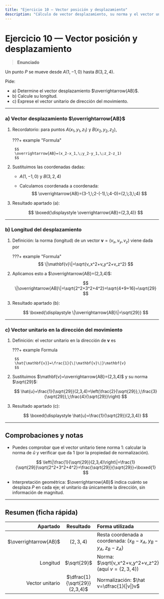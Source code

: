 ```yaml
---
title: "Ejercicio 10 — Vector posición y desplazamiento"
description: "Cálculo de vector desplazamiento, su norma y el vector unitario dirección (resolución didáctica)."
---
```


# Ejercicio 10 — Vector posición y desplazamiento

> **Enunciado**

Un punto $P$ se mueve desde $A(1,-1,0)$ hasta $B(3,2,4)$.

Pide:

- a) Determine el vector desplazamiento $\overrightarrow{AB}$.
- b) Calcule su longitud.
- c) Exprese el vector unitario de dirección del movimiento.

---

### a) Vector desplazamiento $\overrightarrow{AB}$

1. Recordatorio: para puntos $A(x_1,y_1,z_1)$ y $B(x_2,y_2,z_2)$,

    ???+ example "Formula"
    
        $$
        \overrightarrow{AB}=(x_2-x_1,\;y_2-y_1,\;z_2-z_1)
        $$

2. Sustituimos las coordenadas dadas:

    - $A(1,-1,0)$ y $B(3,2,4)$

    - Calculamos coordenada a coordenada:
     $$
     \overrightarrow{AB}=(3-1,\;2-(-1),\;4-0)=(2,\;3,\;4)
     $$

3. Resultado apartado (a):

   $$
   \boxed{\displaystyle \overrightarrow{AB}=(2,3,4)}
   $$

---

### b) Longitud del desplazamiento

1. Definición: la norma (longitud) de un vector $\mathbf{v}=(v_x,v_y,v_z)$ viene dada por

    ???+ example "Formula"
        $$
        \|\mathbf{v}\|=\sqrt{v_x^2+v_y^2+v_z^2}
        $$

2. Aplicamos esto a $\overrightarrow{AB}=(2,3,4)$:

    $$
    \|\overrightarrow{AB}\|=\sqrt{2^2+3^2+4^2}=\sqrt{4+9+16}=\sqrt{29}
    $$

3. Resultado apartado (b):

    $$
    \boxed{\displaystyle \|\overrightarrow{AB}\|=\sqrt{29}}
    $$

---

### c) Vector unitario en la dirección del movimiento

1. Definición: el vector unitario en la dirección de $\mathbf{v}$ es

    ???+ example Formula

        $$
        \hat{\mathbf{v}}=\frac{1}{\|\mathbf{v}\|}\mathbf{v}
        $$

2. Sustituimos $\mathbf{v}=\overrightarrow{AB}=(2,3,4)$ y su norma $\sqrt{29}$:

    $$
    \hat{u}=\frac{1}{\sqrt{29}}(2,3,4)=\left(\frac{2}{\sqrt{29}},\;\frac{3}{\sqrt{29}},\;\frac{4}{\sqrt{29}}\right)
    $$

3. Resultado apartado (c):
   
    $$
    \boxed{\displaystyle \hat{u}=\frac{1}{\sqrt{29}}(2,3,4)}
    $$

---

## Comprobaciones y notas

- Puedes comprobar que el vector unitario tiene norma 1: calcular la norma de $\hat{u}$ y verificar que da 1 (por la propiedad de normalización).

  $$
  \left\|\frac{1}{\sqrt{29}}(2,3,4)\right\|=\frac{1}{\sqrt{29}}\sqrt{2^2+3^2+4^2}=\frac{\sqrt{29}}{\sqrt{29}}=\boxed{1}
  $$

- Interpretación geométrica: $\overrightarrow{AB}$ indica cuánto se desplaza $P$ en cada eje; el unitario da únicamente la dirección, sin información de magnitud.

---

## Resumen (ficha rápida)

|              Apartado |           Resultado           | Forma utilizada                                                |
| --------------------: | :---------------------------: | :------------------------------------------------------------- |
| $\overrightarrow{AB}$ |           $(2,3,4)$           | Resta coordenada a coordenada: $(x_B-x_A,\;y_B-y_A,\;z_B-z_A)$ |
|              Longitud |          $\sqrt{29}$          | Norma: $\sqrt{v_x^2+v_y^2+v_z^2}$ (aquí $v=(2,3,4)$)           |
|       Vector unitario | $\dfrac{1}{\sqrt{29}}(2,3,4)$ | Normalización: $\hat v=\dfrac{1}{\|v\|}v$                      |
